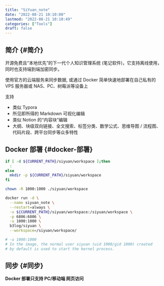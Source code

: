 ```yaml
---
title: "SiYuan_note"
date: "2022-08-21 10:10:00"
lastmod: "2022-08-21 10:10:49"
categories: ["Tools"]
draft: false
---
```


## 简介 {#简介}

开源免费且“本地优先”的下一代个人知识管理系统 (笔记软件)，它支持离线使用，同时也支持端到端加密同步。

使用官方的云端服务来同步数据, 或通过 Docker 简单快速地部署在自己私有的 VPS 服务器或 NAS、PC、树莓派等设备上

支持

-   类似 Typora
-   所见即所得的 Markdown 可视化编辑
-   类似 Notion 的“内容块”编辑
-   大纲、块级双向链接、全文搜索、标签分类、数学公式、思维导图 / 流程图、代码片段、跨平台同步等众多特性


## Docker 部署 {#docker-部署}

```bash
if [ -d ${CURRENT_PATH}/siyuan/workspace ];then
  :
else
  mkdir -p ${CURRENT_PATH}/siyuan/workspace
fi

chown -R 1000:1000 ./siyuan/workspace

docker run -d \
  --name siyuan_note \
  --restart=always \
  -v ${CURRENT_PATH}/siyuan/workspace:/siyuan/workspace \
  -p 6806:6806 \
  -u 1000:1000 \
  b3log/siyuan \
  --workspace=/siyuan/workspace/

# -u 1000:1000
# In the image, the normal user siyuan (uid 1000/gid 1000) created
# by default is used to start the kernel process.
```


## 同步 {#同步}

**Docker 部署只支持 PC/移动端 网页访问**